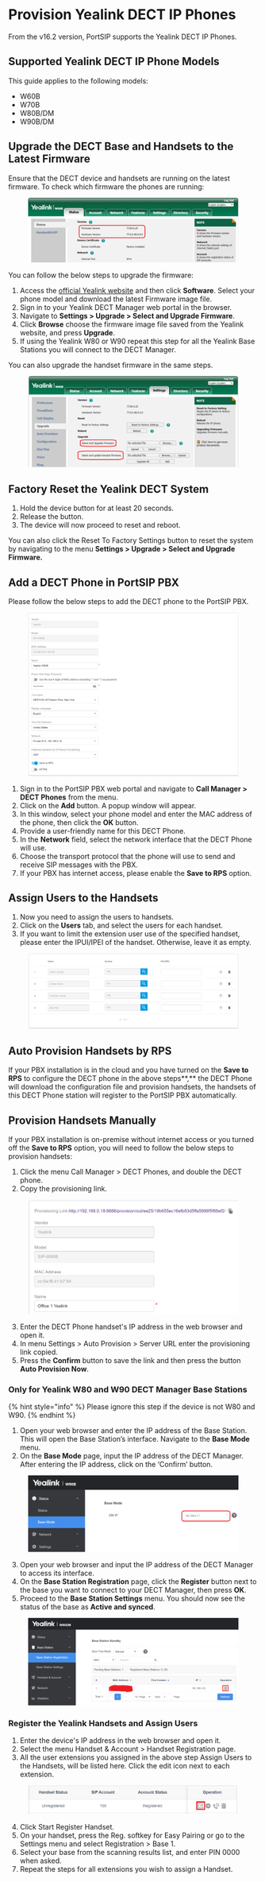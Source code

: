 # Provision Yealink DECT IP Phones

From the v16.2 version, PortSIP supports the Yealink DECT IP Phones.

## Supported Yealink DECT IP Phone Models

This guide applies to the following models:

* W60B
* W70B
* W80B/DM
* W90B/DM

## Upgrade the DECT Base and Handsets to the Latest Firmware <a href="#h.i1ns9ummsm0r" id="h.i1ns9ummsm0r"></a>

Ensure that the DECT device and handsets are running on the latest firmware. To check which firmware the phones are running:

<figure><img src="../../.gitbook/assets/yealink-dectp-1.png" alt=""><figcaption></figcaption></figure>

You can follow the below steps to upgrade the firmware:

1. Access the [official Yealink website](https://www.yealink.com/en/solution-detail/resource-for-3cx) and then click **Software**. Select your phone model and download the latest Firmware image file.
2. Sign in to your Yealink DECT Manager web portal in the browser.
3. Navigate to **Settings > Upgrade > Select and Upgrade Firmware**.
4. Click **Browse** choose the firmware image file saved from the Yealink website, and press **Upgrade**.
5. If using the Yealink W80 or W90 repeat this step for all the Yealink Base Stations you will connect to the DECT Manager.

You can also upgrade the handset firmware in the same steps.

<figure><img src="../../.gitbook/assets/yealink-dectp-2.png" alt=""><figcaption></figcaption></figure>

## Factory Reset the Yealink DECT System <a href="#h.7dibl1nchwtg" id="h.7dibl1nchwtg"></a>

1. Hold the device button for at least 20 seconds.
2. Release the button.
3. The device will now proceed to reset and reboot.

You can also click the Reset To Factory Settings button to reset the system by navigating to the menu **Settings > Upgrade > Select and Upgrade Firmware.**

## Add a DECT Phone in PortSIP PBX

Please follow the below steps to add the DECT phone to the PortSIP PBX.

<figure><img src="../../.gitbook/assets/yealink-dect-3.png" alt=""><figcaption></figcaption></figure>

1. Sign in to the PortSIP PBX web portal and navigate to **Call Manager > DECT Phones** from the menu.
2. Click on the **Add** button. A popup window will appear.
3. In this window, select your phone model and enter the MAC address of the phone, then click the **OK** button.
4. Provide a user-friendly name for this DECT Phone.
5. In the **Network** field, select the network interface that the DECT Phone will use.
6. Choose the transport protocol that the phone will use to send and receive SIP messages with the PBX.
7. If your PBX has internet access, please enable the **Save to RPS** option.

## Assign Users to the Handsets <a href="#h.ipuczchjqkl4" id="h.ipuczchjqkl4"></a>

1. Now you need to assign the users to handsets.
2. Click on the **Users** tab, and select the users for each handset.
3. If you want to limit the extension user use of the specified handset, please enter the IPUI/IPEI of the handset. Otherwise, leave it as empty.

<figure><img src="../../.gitbook/assets/yealink-dect-4.png" alt=""><figcaption></figcaption></figure>

## Auto Provision Handsets by RPS

If your PBX installation is in the cloud and you have turned on the **Save to RPS** to configure the DECT phone in the above steps**,** the DECT Phone will download the configuration file and provision handsets, the handsets of this DECT Phone station will register to the PortSIP PBX automatically.

## Provision Handsets Manually

If your PBX installation is on-premise without internet access or you turned off the **Save to RPS** option, you will need to follow the below steps to provision handsets:

1. Click the menu Call Manager > DECT Phones, and double the DECT phone.
2. Copy the provisioning link.

<figure><img src="../../.gitbook/assets/yealink-dect-5.png" alt=""><figcaption></figcaption></figure>

3. Enter the DECT Phone handset's IP address in the web browser and open it.
4. In menu Settings > Auto Provision > Server URL enter the provisioning link copied.
5. Press the **Confirm** button to save the link and then press the button **Auto Provision Now**.

### Only for Yealink W80 and W90 DECT Manager Base Stations

{% hint style="info" %}
Please ignore this step if the device is not W80 and W90.
{% endhint %}

1. Open your web browser and enter the IP address of the Base Station. This will open the Base Station’s interface. Navigate to the **Base Mode** menu.
2. On the **Base Mode** page, input the IP address of the DECT Manager. After entering the IP address, click on the ‘Confirm’ button.

<figure><img src="../../.gitbook/assets/yealink-dect-7.png" alt=""><figcaption></figcaption></figure>

3. Open your web browser and input the IP address of the DECT Manager to access its interface.
4. On the **Base Station Registration** page, click the **Register** button next to the base you want to connect to your DECT Manager, then press **OK**.
5. Proceed to the **Base Station Settings** menu. You should now see the status of the base as **Active and synced**.

<figure><img src="../../.gitbook/assets/yealink-dect-8.png" alt=""><figcaption></figcaption></figure>

### Register the Yealink Handsets and Assign Users <a href="#h.3wxv1c6vyqe1" id="h.3wxv1c6vyqe1"></a>

1. Enter the device's IP address in the web browser and open it.
2. Select the menu Handset & Account > Handset Registration page.
3. All the user extensions you assigned in the above step Assign Users to the Handsets, will be listed here. Click the edit icon next to each extension.

<figure><img src="../../.gitbook/assets/yealink-dect-9.png" alt=""><figcaption></figcaption></figure>

4. Click Start Register Handset.
5. On your handset, press the Reg. softkey for Easy Pairing or go to the Settings menu and select Registration > Base 1.
6. Select your base from the scanning results list, and enter PIN 0000 when asked.
7. Repeat the steps for all extensions you wish to assign a Handset.

